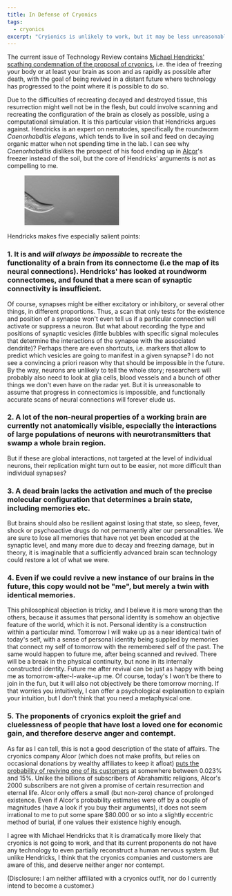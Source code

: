 ```yaml
---
title: In Defense of Cryonics
tags:
  - cryonics
excerpt: "Cryionics is unlikely to work, but it may be less unreasonable to subscribe than many people make it out to be."
---
```


The current issue of Technology Review contains [Michael Hendricks' scathing condemnation of the proposal of cryonics](https://www.technologyreview.com/s/541311/the-false-science-of-cryonics/), i.e. the idea of freezing your body or at least your brain as soon and as rapidly as possible after death, with the goal of being revived in a distant future where technology has progressed to the point where it is possible to do so.

Due to the difficulties of recreating decayed and destroyed tissue, this resurrection might well not be in the flesh, but could involve scanning and recreating the configuration of the brain as closely as possible, using a computational simulation. It is this particular vision that Hendricks argues against.
Hendricks is an expert on nematodes, specifically the roundworm _Caenorhabditis elegans_, which tends to live in soil and feed on decaying organic matter when not spending time in the lab. I can see why _Caenorhabditis_ dislikes the prospect of his food ending up in  [Alcor](http://www.alcor.org/)'s freezer instead of the soil, but the core of Hendricks' arguments is not as compelling to me.

<figure>
<img src="/images/in-defense-of-cryonics/CrawlingCelegans.gif">
</figure>

Hendricks makes five especially salient points:


### 1. It is and _will always be impossible_ to recreate the functionality of a brain from its connectome (i.e the map of its neural connections). Hendricks' has looked at roundworm connectomes, and found that a mere scan of synaptic connectivity is insufficient. 

Of course, synapses might be either excitatory or inhibitory, or several other things, in different proportions. Thus, a scan that only tests for the existence and position of a synapse won't even tell us if a particular connection will activate or suppress a neuron. But what about recording the type and positions of synaptic vesicles (little bubbles with specific signal molecules that determine the interactions of the synapse with the associated dendrite)? Perhaps there are even shortcuts, i.e. markers that allow to predict which vesicles are going to manifest in a given synapse? I do not see a convincing a priori reason why that should be impossible in the future. By the way, neurons are unlikely to tell the whole story; researchers will probably also need to look at glia cells, blood vessels and a bunch of other things we don't even have on the radar yet. But it is unreasonable to assume that progress in connectomics is impossible, and functionally accurate scans of neural connections will forever elude us.

### 2. A lot of the non-neural properties of a working brain are currently not anatomically visible, especially the interactions of large populations of neurons with neurotransmitters that swamp a whole brain region. 

But if these are global interactions, not targeted at the level of individual neurons, their replication might turn out to be easier, not more difficult than individual synapses?

### 3. A dead brain lacks the activation and much of the precise molecular configuration that determines a brain state, including memories etc. 

But brains should also be resilient against losing that state, so sleep, fever, shock or psychoactive drugs do not permanently alter our personalities. We are sure to lose all memories that have not yet been encoded at the synaptic level, and many more due to decay and freezing damage, but in theory, it is imaginable that a sufficiently advanced brain scan technology could restore a lot of what we were.

### 4. Even if we could revive a new instance of our brains in the future, this copy would not be "me", but merely a twin with identical memories. 

This philosophical objection is tricky, and I believe it is more wrong than the others, because it assumes that personal identity is somehow an objective feature of the world, which it is not. Personal identity is a construction within a particular mind. Tomorrow I will wake up as a near identical twin of today's self, with a sense of personal identity being supplied by memories that connect my self of tomorrow with the remembered self of the past. The same would happen to future me, after being scanned and revived. There will be a break in the physical continuity, but none in its internally constructed identity. Future me after revival can be just as happy with being me as tomorrow-after-I-wake-up me. Of course, today's I won't be there to join in the fun, but it will also not objectively be there tomorrow morning. If that worries you intuitively, I can offer a psychological explanation to explain your intuition, but I don't think that you need a metaphysical one.

### 5. The proponents of cryonics exploit the grief and cluelessness of people that have lost a loved one for economic gain, and therefore deserve anger and contempt.

As far as I can tell, this is not a good description of the state of affairs. The cryonics company Alcor (which does not make profits, but relies on occasional donations by wealthy affiliates to keep it afloat) [puts the probability of reviving one of its customers](http://alcor.org/Library/html/WillCryonicsWork.html) at somewhere between 0.023% and 15%. Unlike the billions of subscribers of Abrahamitic religions, Alcor's 2000 subscribers are not given a promise of certain resurrection and eternal life. Alcor only offers a small (but non-zero) chance of prolonged existence. Even if Alcor's probability estimates were off by a couple of magnitudes (have a look if you buy their arguments), it does not seem irrational to me to put some spare $80.000 or so into a slightly eccentric method of burial, if one values their existence highly enough.

I agree with Michael Hendricks that it is dramatically more likely that cryonics is not going to work, and that its current proponents do not have any technology to even partially reconstruct a human nervous system. But unlike Hendricks, I think that the cryonics companies and customers are aware of this, and deserve neither anger nor contempt.

(Disclosure: I am neither affiliated with a cryonics outfit, nor do I currently intend to become a customer.)
